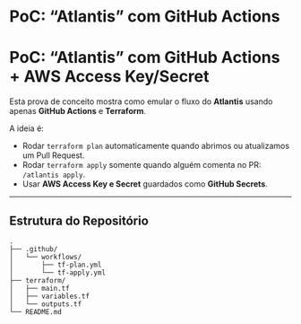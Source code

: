 # PoC: “Atlantis” com GitHub Actions


# PoC: “Atlantis” com GitHub Actions + AWS Access Key/Secret

Esta prova de conceito mostra como emular o fluxo do **Atlantis** usando apenas **GitHub Actions** e **Terraform**.

A ideia é:
- Rodar `terraform plan` automaticamente quando abrimos ou atualizamos um Pull Request.
- Rodar `terraform apply` somente quando alguém comenta no PR: `/atlantis apply`.
- Usar **AWS Access Key e Secret** guardados como **GitHub Secrets**.

---

## Estrutura do Repositório

```
.
├── .github/
│   └── workflows/
│       ├── tf-plan.yml
│       └── tf-apply.yml
├── terraform/
│   ├── main.tf
│   ├── variables.tf
│   └── outputs.tf
└── README.md
```
